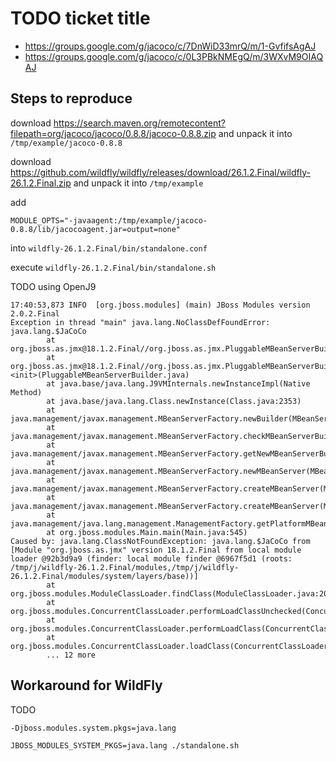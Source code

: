 # TODO ticket title

* https://groups.google.com/g/jacoco/c/7DnWiD33mrQ/m/1-GvfifsAgAJ
* https://groups.google.com/g/jacoco/c/0L3PBkNMEgQ/m/3WXvM9OIAQAJ

## Steps to reproduce

download
https://search.maven.org/remotecontent?filepath=org/jacoco/jacoco/0.8.8/jacoco-0.8.8.zip
and unpack it into `/tmp/example/jacoco-0.8.8`

download
https://github.com/wildfly/wildfly/releases/download/26.1.2.Final/wildfly-26.1.2.Final.zip
and unpack it into `/tmp/example`

add
```
MODULE_OPTS="-javaagent:/tmp/example/jacoco-0.8.8/lib/jacocoagent.jar=output=none"
```
into
`wildfly-26.1.2.Final/bin/standalone.conf`

execute
`wildfly-26.1.2.Final/bin/standalone.sh`

TODO using OpenJ9

```
17:40:53,873 INFO  [org.jboss.modules] (main) JBoss Modules version 2.0.2.Final
Exception in thread "main" java.lang.NoClassDefFoundError: java.lang.$JaCoCo
        at org.jboss.as.jmx@18.1.2.Final//org.jboss.as.jmx.PluggableMBeanServerBuilder.$jacocoInit(PluggableMBeanServerBuilder.java)
        at org.jboss.as.jmx@18.1.2.Final//org.jboss.as.jmx.PluggableMBeanServerBuilder.<init>(PluggableMBeanServerBuilder.java)
        at java.base/java.lang.J9VMInternals.newInstanceImpl(Native Method)
        at java.base/java.lang.Class.newInstance(Class.java:2353)
        at java.management/javax.management.MBeanServerFactory.newBuilder(MBeanServerFactory.java:461)
        at java.management/javax.management.MBeanServerFactory.checkMBeanServerBuilder(MBeanServerFactory.java:499)
        at java.management/javax.management.MBeanServerFactory.getNewMBeanServerBuilder(MBeanServerFactory.java:537)
        at java.management/javax.management.MBeanServerFactory.newMBeanServer(MBeanServerFactory.java:316)
        at java.management/javax.management.MBeanServerFactory.createMBeanServer(MBeanServerFactory.java:231)
        at java.management/javax.management.MBeanServerFactory.createMBeanServer(MBeanServerFactory.java:192)
        at java.management/java.lang.management.ManagementFactory.getPlatformMBeanServer(ManagementFactory.java:484)
        at org.jboss.modules.Main.main(Main.java:545)
Caused by: java.lang.ClassNotFoundException: java.lang.$JaCoCo from [Module "org.jboss.as.jmx" version 18.1.2.Final from local module loader @92b3d9a9 (finder: local module finder @6967f5d1 (roots: /tmp/j/wildfly-26.1.2.Final/modules,/tmp/j/wildfly-26.1.2.Final/modules/system/layers/base))]
        at org.jboss.modules.ModuleClassLoader.findClass(ModuleClassLoader.java:200)
        at org.jboss.modules.ConcurrentClassLoader.performLoadClassUnchecked(ConcurrentClassLoader.java:410)
        at org.jboss.modules.ConcurrentClassLoader.performLoadClass(ConcurrentClassLoader.java:398)
        at org.jboss.modules.ConcurrentClassLoader.loadClass(ConcurrentClassLoader.java:116)
        ... 12 more
```

## Workaround for WildFly

TODO

```
-Djboss.modules.system.pkgs=java.lang
```

```
JBOSS_MODULES_SYSTEM_PKGS=java.lang ./standalone.sh
```
